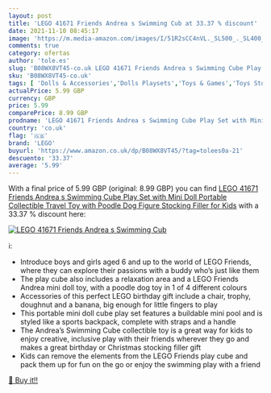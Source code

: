 ```yaml
---
layout: post
title: 'LEGO 41671 Friends Andrea s Swimming Cub at 33.37 % discount'
date: 2021-11-10 08:45:17
image: 'https://m.media-amazon.com/images/I/51R2sCC4nVL._SL500_._SL400_.jpg'
comments: true
category: ofertas
author: 'tole.es'
slug: 'B08WX8VT45-co.uk LEGO 41671 Friends Andrea s Swimming Cube Play Set with...'
sku: 'B08WX8VT45-co.uk'
tags: [ 'Dolls & Accessories','Dolls Playsets','Toys & Games','Toys Store','lego', ]
actualPrice: 5.99 GBP
currency: GBP
price: 5.99
comparePrice: 8.99 GBP
prodname: 'LEGO 41671 Friends Andrea s Swimming Cube Play Set with Mini Doll  Portable Collectible Travel Toy with Poodle Dog Figure  Stocking Filler for Kids'
country: 'co.uk'
flag: '🇬🇧'
brand: 'LEGO'
buyurl: 'https://www.amazon.co.uk/dp/B08WX8VT45/?tag=tolees0a-21'
descuento: '33.37'
average: '5.99'
---
```


With a final price of 5.99 GBP (original: 8.99 GBP) you can find [LEGO 41671 Friends Andrea s Swimming Cube Play Set with Mini Doll  Portable Collectible Travel Toy with Poodle Dog Figure  Stocking Filler for Kids](https://www.amazon.co.uk/dp/B08WX8VT45/?tag=tolees0a-21) with a  33.37 % discount here:

[![LEGO 41671 Friends Andrea s Swimming Cub](https://m.media-amazon.com/images/I/51R2sCC4nVL._SL500_._SL400_.jpg)](https://www.amazon.co.uk/dp/B08WX8VT45/?tag=tolees0a-21)

ℹ️:

- Introduce boys and girls aged 6 and up to the world of LEGO Friends, where they can explore their passions with a buddy who’s just like them
- The play cube also includes a relaxation area and a LEGO Friends Andrea mini doll toy, with a poodle dog toy in 1 of 4 different colours
- Accessories of this perfect LEGO birthday gift include a chair, trophy, doughnut and a banana, big enough for little fingers to play
- This portable mini doll cube play set features a buildable mini pool and is styled like a sports backpack, complete with straps and a handle
- The Andrea’s Swimming Cube collectible toy is a great way for kids to enjoy creative, inclusive play with their friends wherever they go and makes a great birthday or Christmas stocking filler gift
- Kids can remove the elements from the LEGO Friends play cube and pack them up for fun on the go or enjoy the swimming play with a friend

[🛒 Buy it!!](https://www.amazon.co.uk/dp/B08WX8VT45/?tag=tolees0a-21)
